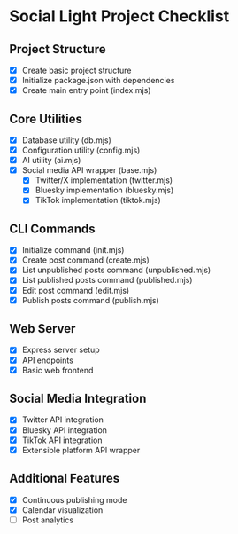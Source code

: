 # Social Light Project Checklist

## Project Structure

- [x] Create basic project structure
- [x] Initialize package.json with dependencies
- [x] Create main entry point (index.mjs)

## Core Utilities

- [x] Database utility (db.mjs)
- [x] Configuration utility (config.mjs)
- [x] AI utility (ai.mjs)
- [x] Social media API wrapper (base.mjs)
  - [x] Twitter/X implementation (twitter.mjs)
  - [x] Bluesky implementation (bluesky.mjs)
  - [x] TikTok implementation (tiktok.mjs)

## CLI Commands

- [x] Initialize command (init.mjs)
- [x] Create post command (create.mjs)
- [x] List unpublished posts command (unpublished.mjs)
- [x] List published posts command (published.mjs)
- [x] Edit post command (edit.mjs)
- [x] Publish posts command (publish.mjs)

## Web Server

- [x] Express server setup
- [x] API endpoints
- [x] Basic web frontend

## Social Media Integration

- [x] Twitter API integration
- [x] Bluesky API integration
- [x] TikTok API integration
- [x] Extensible platform API wrapper

## Additional Features

- [x] Continuous publishing mode
- [x] Calendar visualization
- [ ] Post analytics
